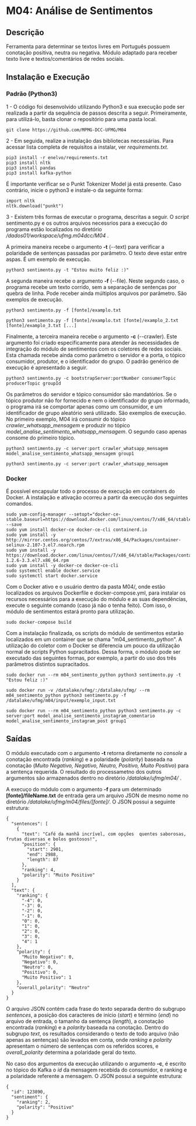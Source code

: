 # M04: Análise de Sentimentos

## Descrição
Ferramenta para determinar se textos livres em Português possuem conotação positiva, neutra ou negativa. Módulo adaptado para receber texto livre e textos/comentários de redes sociais.

## Instalação e Execução

### Padrão (Python3)
1 - O código foi desenvolvido utilizando Python3 e sua execução pode ser realizada a partir da sequência de passos descrita a seguir. Primeiramente, para utilizá-lo, basta clonar o repositório para uma pasta local.
    
    git clone https://github.com/MPMG-DCC-UFMG/M04

2 - Em seguida, realize a instalação das bibliotecas necessárias. Para acessar lista completa de requisitos a instalar, ver _requirements.txt_.

    pip3 install -r enelvo/requirements.txt
    pip3 install nltk
    pip3 install pandas
    pip3 install kafka-python
    
É importante verificar se o Punkt Tokenizer Model já está presente. Caso contrário, inicie o python3 e instale-o da seguinte forma:

    import nltk
    nltk.download("punkt")
    
3 - Existem três formas de executar o programa, descritas a seguir. O _script_ sentimento.py e os outros arquivos necessrios para a execução do programa estão localizados no diretório _/dados01/workspace/ufmg.m04dcc/M04_ .

A primeira maneira recebe o argumento __-t__ (--text) para verificar a polaridade de sentenças passadas por parâmetro. O texto deve estar entre aspas. É um exemplo de execução.

    python3 sentimento.py -t "Estou muito feliz :)"

A segunda maneira recebe o argumento __-f__ (--file). Neste segundo caso, o programa recebe um texto corrido, sem a separação de sentenças por quebra de linha. Pode receber ainda múltiplos arquivos por parâmetro. São exemplos de execução.
    
    python3 sentimento.py -f [fonte]/examplo.txt
    
    python3 sentimento.py -f [fonte]/examplo.txt [fonte]/examplo_2.txt [fonte]/examplo_3.txt [...]
    
Finalmente, a terceira maneira recebe o argumento __-c__ (--crawler). Este argumento foi criado especificamente para atender às necessidades de integração do módulo de sentimentos com os coletores de redes sociais. Esta chamada recebe ainda como parâmetro o servidor e a porta, o tópico consumidor, produtor, e o identificador do grupo. O padrão genérico de execução é apresentado a seguir.

    python3 sentimento.py -c bootstrapServer:portNumber consumerTopic producerTopic groupId
    
Os parâmetros do servidor e tópico consumidor são mandatórios. Se o tópico produtor não for fornecido e nem o identificador do grupo informado, o programa irá se comportar apenas como um consumidor, e um identificador de grupo aleatório será utilizado. São exemplos de execução. No primeiro exemplo, M04 irá consumir do tópico _crawler_whatsapp_mensagem_ e produzir no tópico _model_analise_sentimento_whatsapp_mensagem_. O segundo caso apenas consome do primeiro tópico.

    python3 sentimento.py -c server:port crawler_whatsapp_mensagem model_analise_sentimento_whatsapp_mensagem group1
    
    python3 sentimento.py -c server:port crawler_whatsapp_mensagem
    
### Docker
É possível encapsular todo o processo de execução em containers do Docker. A instalação e ativação ocorreu a partir da execução dos seguintes comandos.

    sudo yum-config-manager --setopt="docker-ce-stable.baseurl=https://download.docker.com/linux/centos/7/x86_64/stable" --save
    sudo yum install docker-ce docker-ce-cli containerd.io
    sudo yum install -y http://mirror.centos.org/centos/7/extras/x86_64/Packages/container-selinux-2.107-3.el7.noarch.rpm
    sudo yum install -y https://download.docker.com/linux/centos/7/x86_64/stable/Packages/containerd.io-1.2.6-3.3.el7.x86_64.rpm
    sudo yum install -y docker-ce docker-ce-cli
    sudo systemctl enable docker.service
    sudo systemctl start docker.service

Com o Docker ativo e o usuário dentro da pasta M04/, onde estão localizados os arquivos Dockerfile e docker-compose.yml, para instalar os recursos necessários para a execução do módulo e as suas dependências, execute o seguinte comando (caso já não o tenha feito). Com isso, o módulo de sentimentos estará pronto para utilização.

    sudo docker-compose build
    
Com a instalação finalizada, os scripts do módulo de sentimentos estarão localizados em um container que se chama "m04_sentimento_python". A utilização do coletor com o Docker se diferencia um pouco da utilização normal de scripts Python supracitados. Dessa forma, o módulo pode ser executado das seguintes formas, por exemplo, a partir do uso dos três parâmetros distintos supracitados.

    sudo docker run --rm m04_sentimento_python python3 sentimento.py -t "Estou feliz :)"
    
    sudo docker run -v /datalake/ufmg/:/datalake/ufmg/ --rm m04_sentimento_python python3 sentimento.py -f /datalake/ufmg/m04/input/exemplo_input.txt
    
    sudo docker run --rm m04_sentimento_python python3 sentimento.py -c server:port model_analise_sentimento_instagram_comentario model_analise_sentimento_instagram_post group1
    
## Saídas
O módulo executado com o argumento __-t__ retorna diretamente no _console_ a conotação encontrada (_ranking_) e a polaridade (_polarity_) baseada na conotação (_Muito Negativo, Negativo, Neutro, Positivo, Muito Positivo_) para a sentença requerida. O resultado do processametno dos outros argumentos são armazenados dentro no diretório _/datalake/ufmg/m04/_ .

A execuço do módulo com o argumento __-f__ para um determinado __[fonte]/fileName.txt__ de entrada gera um arquivo JSON de mesmo nome no diretório _/datalake/ufmg/m04/files/[fonte]/_. O JSON possui a seguinte estrutura:

    {
      "sentences": [
        {
          "text": "Café da manhã incrível, com opções  quentes saborosas, frutas diversas e bolos gostosos!",
          "position": {
            "start": 2901,
            "end": 2988,
            "length": 87
          },
          "ranking": 4,
          "polarity": "Muito Positivo"
        }
      ],
      "text": {
        "ranking": {
          "-4": 0,
          "-3": 0,
          "-2": 0,
          "-1": 0,
          "0": 0,
          "1": 0,
          "2": 0,
          "3": 0,
          "4": 1
        },
        "polarity": {
          "Muito Negativo": 0,
          "Negativo": 0,
          "Neutro": 0,
          "Positivo": 0,
          "Muito Positivo": 1
        },
        "overall_polarity": "Neutro"
      }
    }

O arquivo JSON contém cada frase do texto separada dentro do subgrupo _sentences_, a posição dos caracteres de início (_start_) e término (_end_) no arquivo de entrada, o tamanho da sentença (_length_), a conotação encontrada (_ranking_) e a _polarity_ baseada na conotação. Dentro do subgrupo _text_, os resultados considerando o texto de todo arquivo (não apenas as sentenças) são levados em conta, onde _ranking_ e _polarity_ apresentam o número de sentenças com os referidos  scores, e _overall_polarity_ determina a polaridade geral do texto.

No caso dos argumentos da execução utilizando o argumento __-c__, é escrito no tópico do Kafka o _id_ da mensagem recebida do consumidor, e ranking e a polaridade referente a mensagem. O JSON possui a seguinte estrutura:

    {
      "id": 123890,
      "sentiment": {
        "ranking": 2,
        "polarity": "Positivo"
      }
    }
